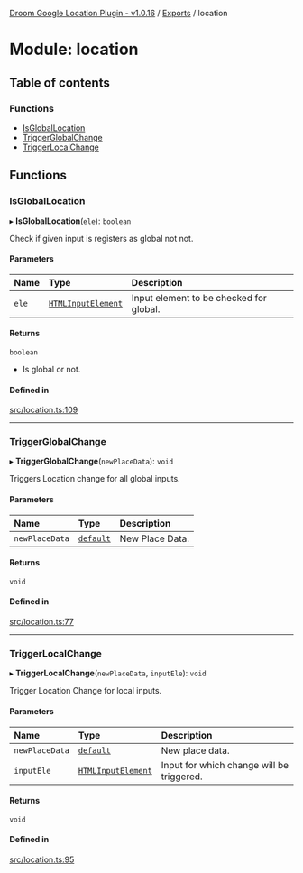 [Droom Google Location Plugin - v1.0.16](../README.md) / [Exports](../modules.md) / location

# Module: location

## Table of contents

### Functions

- [IsGlobalLocation](location.md#isgloballocation)
- [TriggerGlobalChange](location.md#triggerglobalchange)
- [TriggerLocalChange](location.md#triggerlocalchange)

## Functions

### IsGlobalLocation

▸ **IsGlobalLocation**(`ele`): `boolean`

Check if given input is registers as global not not.

#### Parameters

| Name | Type | Description |
| :------ | :------ | :------ |
| `ele` | [`HTMLInputElement`](input._internal_.md#htmlinputelement) | Input element to be checked for global. |

#### Returns

`boolean`

- Is global or not.

#### Defined in

[src/location.ts:109](https://github.com/hitendrarao/location/blob/3787eba/src/location.ts#L109)

___

### TriggerGlobalChange

▸ **TriggerGlobalChange**(`newPlaceData`): `void`

Triggers Location change for all global inputs.

#### Parameters

| Name | Type | Description |
| :------ | :------ | :------ |
| `newPlaceData` | [`default`](../interfaces/interface_placedata.default.md) | New Place Data. |

#### Returns

`void`

#### Defined in

[src/location.ts:77](https://github.com/hitendrarao/location/blob/3787eba/src/location.ts#L77)

___

### TriggerLocalChange

▸ **TriggerLocalChange**(`newPlaceData`, `inputEle`): `void`

Trigger Location Change for local inputs.

#### Parameters

| Name | Type | Description |
| :------ | :------ | :------ |
| `newPlaceData` | [`default`](../interfaces/interface_placedata.default.md) | New place data. |
| `inputEle` | [`HTMLInputElement`](input._internal_.md#htmlinputelement) | Input for which change will be triggered. |

#### Returns

`void`

#### Defined in

[src/location.ts:95](https://github.com/hitendrarao/location/blob/3787eba/src/location.ts#L95)
